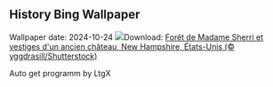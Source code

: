 ## History Bing Wallpaper
Wallpaper date: 2024-10-24
![](https://www.bing.com/th?id=OHR.MadameSherriCastle_FR-CA3233145393_UHD.jpg&w=1000)Download: [Forêt de Madame Sherri et vestiges d'un ancien château, New Hampshire, États-Unis (© yggdrasill/Shutterstock)](https://www.bing.com/th?id=OHR.MadameSherriCastle_FR-CA3233145393_UHD.jpg)

Auto get programm by LtgX
